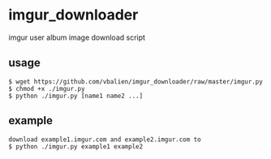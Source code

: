 imgur_downloader
==================

imgur user album image download script

usage
-----
```
$ wget https://github.com/vbalien/imgur_downloader/raw/master/imgur.py
$ chmod +x ./imgur.py
$ python ./imgur.py [name1 name2 ...]
```

example
-----
```
download example1.imgur.com and example2.imgur.com to
$ python ./imgur.py example1 example2
```
